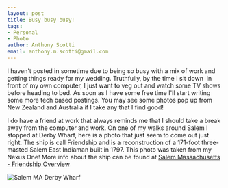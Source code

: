 ```yaml
--- 
layout: post
title: Busy busy busy!
tags: 
- Personal
- Photo
author: Anthony Scotti
email: anthony.m.scotti@gmail.com
---
```

I haven't posted in sometime due to being so busy with a mix of work and getting things ready for my wedding. Truthfully, by the time I sit down  in front of my own computer, I just want to veg out and watch some TV shows before heading to bed. As soon as I have some free time I'll start writing some more tech based postings. You may see some photos pop up from New Zealand and Australia if I take any that I find good!

I do have a friend at work that always reminds me that I should take a break away from the computer and work. On one of my walks around Salem I stopped at Derby Wharf, here is a photo that just seem to come out just right. The ship is call Friendship and is a reconstruction of a 171-foot three-masted Salem East Indiaman built in 1797. This photo was taken from my Nexus One! More info about the ship can be found at [Salem Massachusetts - Friendship Overview](http://www.salemweb.com/frndship/)

![Salem MA Derby Wharf](https://lh3.googleusercontent.com/_Ai7XLaSFsS0/TJNV5sxaBpI/AAAAAAAAJyI/tsl0SXoDiPo/s1024/IMG_20100910_125006.jpg)
